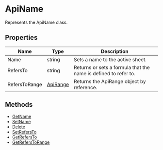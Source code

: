 # ApiName

Represents the ApiName class.

## Properties

| Name | Type | Description |
| ---- | ---- | ----------- |
| Name | string | Sets a name to the active sheet. |
| RefersTo | string | Returns or sets a formula that the name is defined to refer to. |
| RefersToRange | [ApiRange](../ApiRange/ApiRange.md) | Returns the ApiRange object by reference. |

## Methods

- [GetName](./Methods/GetName.md)
- [SetName](./Methods/SetName.md)
- [Delete](./Methods/Delete.md)
- [SetRefersTo](./Methods/SetRefersTo.md)
- [GetRefersTo](./Methods/GetRefersTo.md)
- [GetRefersToRange](./Methods/GetRefersToRange.md)
